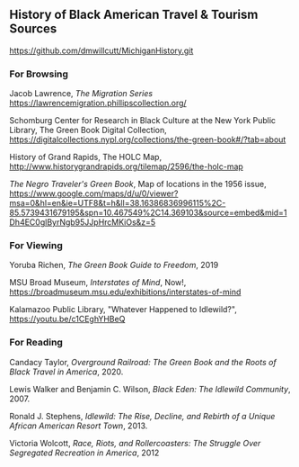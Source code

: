 ## History of Black American Travel & Tourism Sources
https://github.com/dmwillcutt/MichiganHistory.git 

### <b>For Browsing</b>
Jacob Lawrence, <i>The Migration Series</i> https://lawrencemigration.phillipscollection.org/

Schomburg Center for Research in Black Culture at the New York Public Library, The Green Book Digital Collection, https://digitalcollections.nypl.org/collections/the-green-book#/?tab=about

History of Grand Rapids, The HOLC Map, http://www.historygrandrapids.org/tilemap/2596/the-holc-map

<i>The Negro Traveler's Green Book</i>, Map of locations in the 1956 issue, https://www.google.com/maps/d/u/0/viewer?msa=0&hl=en&ie=UTF8&t=h&ll=38.16386836996115%2C-85.5739431679195&spn=10.467549%2C14.369103&source=embed&mid=1Dh4EC0glByrNgb95JJpHrcMKiOs&z=5


### <b>For Viewing</b>

Yoruba Richen, <i>The Green Book Guide to Freedom</i>, 2019

MSU Broad Museum, <i>Interstates of Mind</i>, Now!, https://broadmuseum.msu.edu/exhibitions/interstates-of-mind

Kalamazoo Public Library, "Whatever Happened to Idlewild?", https://youtu.be/c1CEghYHBeQ


### <b> For Reading</b>
 
Candacy Taylor, <i>Overground Railroad: The Green Book and the Roots of Black Travel in America</i>, 2020.
 
Lewis Walker and Benjamin C. Wilson, <i>Black Eden: The Idlewild Community</i>, 2007.
 
Ronald J. Stephens, <i>Idlewild: The Rise, Decline, and Rebirth of a Unique African American Resort Town</i>, 2013.
 
Victoria Wolcott, <i>Race, Riots, and Rollercoasters: The Struggle Over Segregated Recreation in America</i>, 2012


 
